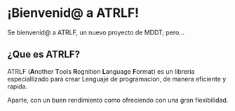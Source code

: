 # ¡Bienvenid@ a ATRLF!

Se bienvenid@ a ATRLF, un nuevo proyecto de MDDT; pero...

## ¿Que es ATRLF?

ATRLF (**A**nother **T**ools **R**ognition **L**anguage **F**ormat) es un libreria especiallizado para crear Lenguaje de programacion, de manera eficiente y rapida.

Aparte, con un buen rendimiento como ofreciendo con una gran flexibilidad.